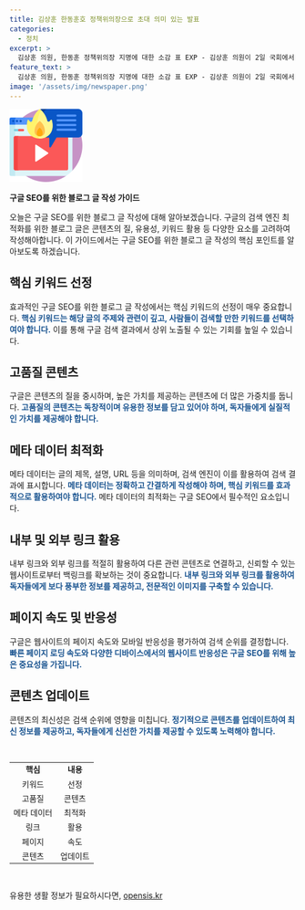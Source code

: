 ```yaml
---
title: 김상훈 한동훈호 정책위의장으로 초대 의미 있는 발표
categories:
  - 정치
excerpt: >
  김상훈 의원, 한동훈 정책위의장 지명에 대한 소감 표 EXP - 김상훈 의원이 2일 국회에서 열린 간담회에서 한동훈 정책위의장 지명에 대한 소감을 밝혔다. 지지자들의 기대와 기쁨을 전했다.
feature_text: >
  김상훈 의원, 한동훈 정책위의장 지명에 대한 소감 표 EXP - 김상훈 의원이 2일 국회에서 열린 간담회에서 한동훈 정책위의장 지명에 대한 소감을 밝혔다. 지지자들의 기대와 기쁨을 전했다.
image: '/assets/img/newspaper.png'
---
```


<p><img src="/assets/img/news.png" alt="rentncar 속보" /></p>

<p><b>구글 SEO를 위한 블로그 글 작성 가이드</b></p>

<p></p>

<p>오늘은 구글 SEO를 위한 블로그 글 작성에 대해 알아보겠습니다. 구글의 검색 엔진 최적화를 위한 블로그 글은 콘텐츠의 질, 유용성, 키워드 활용 등 다양한 요소를 고려하여 작성해아합니다. 이 가이드에서는 구글 SEO를 위한 블로그 글 작성의 핵심 포인트를 알아보도록 하겠습니다.</p>

<h2 data-ke-size="size26">핵심 키워드 선정</h2>

<p>효과적인 구글 SEO를 위한 블로그 글 작성에서는 핵심 키워드의 선정이 매우 중요합니다. <b><span style="color: #1a5490;">핵심 키워드는 해당 글의 주제와 관련이 깊고, 사람들이 검색할 만한 키워드를 선택하여야 합니다.</span></b> 이를 통해 구글 검색 결과에서 상위 노출될 수 있는 기회를 높일 수 있습니다.</p>

<h2 data-ke-size="size26">고품질 콘텐츠</h2>

<p>구글은 콘텐츠의 질을 중시하며, 높은 가치를 제공하는 콘텐츠에 더 많은 가중치를 둡니다. <b><span style="color: #1a5490;">고품질의 콘텐츠는 독창적이며 유용한 정보를 담고 있어야 하며, 독자들에게 실질적인 가치를 제공해야 합니다.</span></b></p>

<h2 data-ke-size="size26">메타 데이터 최적화</h2>

<p>메타 데이터는 글의 제목, 설명, URL 등을 의미하며, 검색 엔진이 이를 활용하여 검색 결과에 표시합니다. <b><span style="color: #1a5490;">메타 데이터는 정확하고 간결하게 작성해야 하며, 핵심 키워드를 효과적으로 활용하여야 합니다.</span></b> 메타 데이터의 최적화는 구글 SEO에서 필수적인 요소입니다.</p>

<h2 data-ke-size="size26">내부 및 외부 링크 활용</h2>

<p>내부 링크와 외부 링크를 적절히 활용하여 다른 관련 콘텐츠로 연결하고, 신뢰할 수 있는 웹사이트로부터 백링크를 확보하는 것이 중요합니다. <b><span style="color: #1a5490;">내부 링크와 외부 링크를 활용하여 독자들에게 보다 풍부한 정보를 제공하고, 전문적인 이미지를 구축할 수 있습니다.</span></b></p>

<h2 data-ke-size="size26">페이지 속도 및 반응성</h2>

<p>구글은 웹사이트의 페이지 속도와 모바일 반응성을 평가하여 검색 순위를 결정합니다. <b><span style="color: #1a5490;">빠른 페이지 로딩 속도와 다양한 디바이스에서의 웹사이트 반응성은 구글 SEO를 위해 높은 중요성을 가집니다.</span></b></p>

<h2 data-ke-size="size26">콘텐츠 업데이트</h2>

<p>콘텐츠의 최신성은 검색 순위에 영향을 미칩니다. <b><span style="color: #1a5490;">정기적으로 콘텐츠를 업데이트하여 최신 정보를 제공하고, 독자들에게 신선한 가치를 제공할 수 있도록 노력해야 합니다.</span></b></p>

<p data-ke-size="size16">&nbsp;</p>

<table>
<tbody>
<tr>
<td style="text-align: center; height: 17px;"><b>핵심</b></td>
<td style="text-align: center; height: 17px;"><b>내용</b></td>
</tr>
<tr>
<td style="text-align: center; height: 17px;">키워드</td>
<td style="text-align: center; height: 17px;">선정</td>
</tr>
<tr>
<td style="text-align: center; height: 17px;">고품질</td>
<td style="text-align: center; height: 17px;">콘텐츠</td>
</tr>
<tr>
<td style="text-align: center; height: 17px;">메타 데이터</td>
<td style="text-align: center; height: 17px;">최적화</td>
</tr>
<tr>
<td style="text-align: center; height: 17px;">링크</td>
<td style="text-align: center; height: 17px;">활용</td>
</tr>
<tr>
<td style="text-align: center; height: 17px;">페이지</td>
<td style="text-align: center; height: 17px;">속도</td>
</tr>
<tr>
<td style="text-align: center; height: 17px;">콘텐츠</td>
<td style="text-align: center; height: 17px;">업데이트</td>
</tr>
</tbody>
</table>

<p data-ke-size="size16">&nbsp;</p>
유용한 생활 정보가 필요하시다면, <a href="https://opensis.kr" rel="dofollow">opensis.kr</a>


